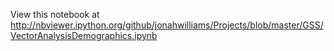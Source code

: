 

View this notebook at http://nbviewer.ipython.org/github/jonahwilliams/Projects/blob/master/GSS/VectorAnalysisDemographics.ipynb
